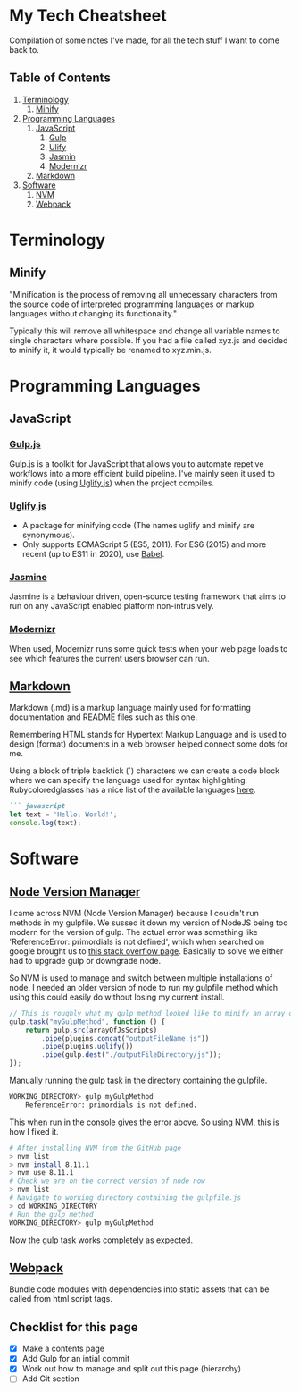# My Tech Cheatsheet

Compilation of some notes I've made, for all the tech stuff I want to come back to.

## Table of Contents
1. [Terminology](#terminology)
    1. [Minify](#minify)
2. [Programming Languages](#programminglanguages)
    1. [JavaScript](#javascript)
        1. [Gulp](#gulp)
        2. [Ulify](#uglify)
        3. [Jasmin](#jasmine)
        4. [Modernizr](#modernizr)
    2. [Markdown](#markdown)
3. [Software](#software)
    1. [NVM](#nvm)
    2. [Webpack](#webpack)

# Terminology <a name="terminology"></a>

## Minify <a name="minify"></a>

"Minification is the process of removing all unnecessary characters from the source code of interpreted programming languages or markup languages without changing its functionality."

Typically this will remove all whitespace and change all variable names to single characters where possible. If you had a file called xyz.js and decided to minify it, it would typically be renamed to xyz.min.js. 

# Programming Languages <a name="programminglanguages"></a>

## JavaScript <a name="javascript"></a>

### [Gulp.js](https://gulpjs.com/) <a name="gulp"></a>

Gulp.js is a toolkit for JavaScript that allows you to automate repetive workflows into a more efficient build pipeline. I've mainly seen it used to minify code (using [Uglify.js](#uglify)) when the project compiles.

### [Uglify.js](https://www.npmjs.com/package/uglify-js) <a name="uglify"></a>

- A package for minifying code (The names uglify and minify are synonymous).
- Only supports ECMAScript 5 (ES5, 2011). For ES6 (2015) and more recent (up to ES11 in 2020), use [Babel](https://babeljs.io/).

### [Jasmine](https://jasmine.github.io/) <a name="jasmine"></a>

Jasmine is a behaviour driven, open-source testing framework that aims to run on any JavaScript enabled platform non-intrusively.

### [Modernizr](https://modernizr.com/) <a name="modernizr"></a>

When used, Modernizr runs some quick tests when your web page loads to see which features the current users browser can run.

## [Markdown](https://en.wikipedia.org/wiki/Markdown) <a name="markdown"></a>

Markdown (.md) is a markup language mainly used for formatting documentation and README files such as this one. 

Remembering HTML stands for Hypertext Markup Language and is used to design (format) documents in a web browser helped connect some dots for me.

Using a block of triple backtick (`) characters we can create a code block where we can specify the language used for syntax highlighting. Rubycoloredglasses has a nice list of the available languages [here](http://www.rubycoloredglasses.com/2013/04/languages-supported-by-github-flavored-markdown/).

``` markdown
``` javascript
let text = 'Hello, World!';
console.log(text);
```

# Software <a name="software"></a>

## [Node Version Manager](https://github.com/coreybutler/nvm-windows) <a name="nvm"></a>

I came across NVM (Node Version Manager) because I couldn't run methods in my gulpfile. We sussed it down my version of NodeJS being too modern for the version of gulp. The actual error was something like 'ReferenceError: primordials is not defined', which when searched on google brought us to [this stack overflow page](https://stackoverflow.com/questions/55921442/how-to-fix-referenceerror-primordials-is-not-defined-in-node). Basically to solve we either had to upgrade gulp or downgrade node.

So NVM is used to manage and switch between multiple installations of node. I needed an older version of node to run my gulpfile method which using this could easily do without losing my current install.

```javascript
// This is roughly what my gulp method looked like to minify an array of scripts
gulp.task("myGulpMethod", function () {
	return gulp.src(arrayOfJsScripts)
		.pipe(plugins.concat("outputFileName.js"))
		.pipe(plugins.uglify())
		.pipe(gulp.dest("./outputFileDirectory/js"));
});
```

Manually running the gulp task in the directory containing the gulpfile.

```bash
WORKING_DIRECTORY> gulp myGulpMethod
    ReferenceError: primordials is not defined.
```

This when run in the console gives the error above. So using NVM, this is how I fixed it.

```bash
# After installing NVM from the GitHub page
> nvm list
> nvm install 8.11.1
> nvm use 8.11.1
# Check we are on the correct version of node now
> nvm list
# Navigate to working directory containing the gulpfile.js
> cd WORKING_DIRECTORY
# Run the gulp method
WORKING_DIRECTORY> gulp myGulpMethod
```

Now the gulp task works completely as expected.

## [Webpack](https://webpack.js.org/) <a name="webpack"></a>

Bundle code modules with dependencies into static assets that can be called from html script tags.

## Checklist for this page

- [x] Make a contents page
- [x] Add Gulp for an intial commit
- [x] Work out how to manage and split out this page (hierarchy)
- [ ] Add Git section
